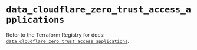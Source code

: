 # `data_cloudflare_zero_trust_access_applications`

Refer to the Terraform Registry for docs: [`data_cloudflare_zero_trust_access_applications`](https://registry.terraform.io/providers/cloudflare/cloudflare/5.6.0/docs/data-sources/zero_trust_access_applications).
